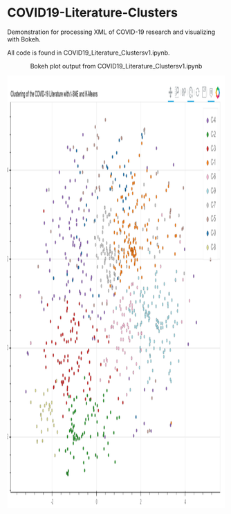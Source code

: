 # COVID19-Literature-Clusters
Demonstration for processing XML of COVID-19 research and visualizing with Bokeh.

All code is found in COVID19_Literature_Clustersv1.ipynb.

<p align="center">
Bokeh plot output from COVID19_Literature_Clustersv1.ipynb 
</p>
<p align="center">
  <img width="1000" height="1000" src="https://github.com/MattLondon101/Images/blob/master/bokeh1.png?raw=true"
</p>

